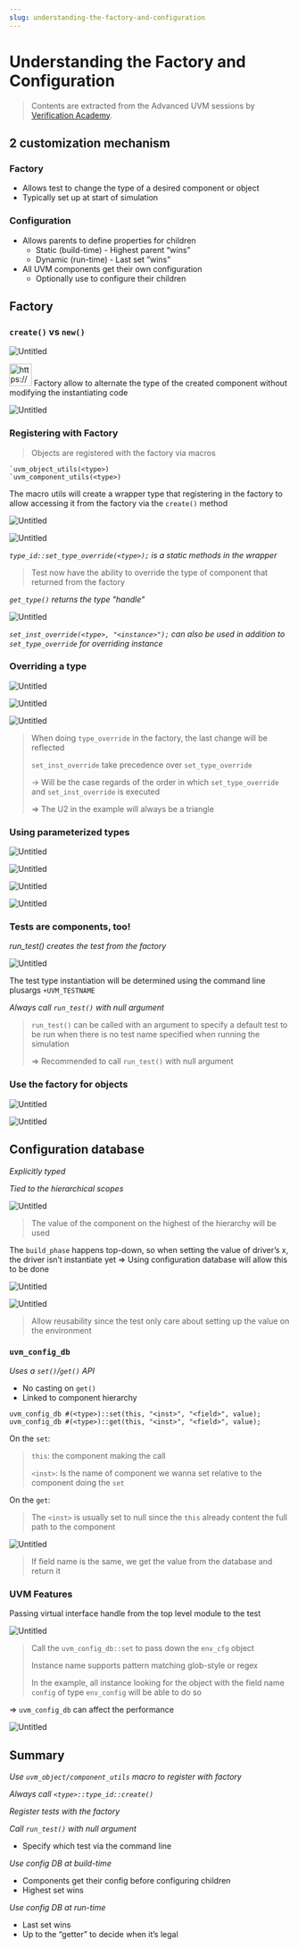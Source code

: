 ```yaml
---
slug: understanding-the-factory-and-configuration
---
```


# Understanding the Factory and Configuration

> Contents are extracted from the Advanced UVM sessions by [Verification Academy](https://verificationacademy.com/).

## 2 customization mechanism

### Factory

- Allows test to change the type of a desired component or object
- Typically set up at start of simulation

### Configuration

- Allows parents to define properties for children
    - Static (build-time) - Highest parent “wins”
    - Dynamic (run-time) - Last set ”wins”
- All UVM components get their own configuration
    - Optionally use to configure their children

## Factory

### `create()` vs `new()`

![Untitled](Understanding%20the%20Factory%20and%20Configuration%207addb239f3544199955d06914cacc652/Untitled.png)

<aside>
<img src="https://www.notion.so/icons/info-alternate_green.svg" alt="https://www.notion.so/icons/info-alternate_green.svg" width="40px" /> Factory allow to alternate the type of the created component without modifying the instantiating code

</aside>

![Untitled](Understanding%20the%20Factory%20and%20Configuration%207addb239f3544199955d06914cacc652/Untitled%201.png)

### Registering with Factory

> Objects are registered with the factory via macros
> 

```system-verilog
`uvm_object_utils(<type>)
`uvm_component_utils(<type>)
```

The macro utils will create a wrapper type that registering in the factory to allow accessing it from the factory via the `create()` method

![Untitled](Understanding%20the%20Factory%20and%20Configuration%207addb239f3544199955d06914cacc652/Untitled%202.png)

![Untitled](Understanding%20the%20Factory%20and%20Configuration%207addb239f3544199955d06914cacc652/Untitled%203.png)

*`type_id::set_type_override(<type>);` is a static methods in the wrapper*

> Test now have the ability to override the type of component that returned from the factory
> 

*`get_type()` returns the type "handle"*

![Untitled](Understanding%20the%20Factory%20and%20Configuration%207addb239f3544199955d06914cacc652/Untitled%204.png)

*`set_inst_override(<type>, "<instance>");` can also be used in addition to `set_type_override` for overriding instance*

### Overriding a type

![Untitled](Understanding%20the%20Factory%20and%20Configuration%207addb239f3544199955d06914cacc652/Untitled%205.png)

![Untitled](Understanding%20the%20Factory%20and%20Configuration%207addb239f3544199955d06914cacc652/Untitled%206.png)

![Untitled](Understanding%20the%20Factory%20and%20Configuration%207addb239f3544199955d06914cacc652/Untitled%207.png)

> When doing `type_override` in the factory, the last change will be reflected
> 
> 
> `set_inst_override` take precedence over `set_type_override` 
> 
> → Will be the case regards of the order in which `set_type_override` and `set_inst_override` is executed
> 
> ⇒ The U2 in the example will always be a triangle
> 

### Using parameterized types

![Untitled](Understanding%20the%20Factory%20and%20Configuration%207addb239f3544199955d06914cacc652/Untitled%208.png)

![Untitled](Understanding%20the%20Factory%20and%20Configuration%207addb239f3544199955d06914cacc652/Untitled%209.png)

![Untitled](Understanding%20the%20Factory%20and%20Configuration%207addb239f3544199955d06914cacc652/Untitled%2010.png)

![Untitled](Understanding%20the%20Factory%20and%20Configuration%207addb239f3544199955d06914cacc652/Untitled%2011.png)

### Tests are components, too!

*run_test() creates the test from the factory*

![Untitled](Understanding%20the%20Factory%20and%20Configuration%207addb239f3544199955d06914cacc652/Untitled%2012.png)

The test type instantiation will be determined using the command line plusargs `+UVM_TESTNAME`

*Always call `run_test()` with null argument*

> `run_test()` can be called with an argument to specify a default test to be run when there is no test name specified when running the simulation
> 
> 
> ⇒ Recommended to call `run_test()` with null argument
> 

### Use the factory for objects

![Untitled](Understanding%20the%20Factory%20and%20Configuration%207addb239f3544199955d06914cacc652/Untitled%2013.png)

![Untitled](Understanding%20the%20Factory%20and%20Configuration%207addb239f3544199955d06914cacc652/Untitled%2014.png)

## Configuration database

*Explicitly typed*

*Tied to the hierarchical scopes*

![Untitled](Understanding%20the%20Factory%20and%20Configuration%207addb239f3544199955d06914cacc652/Untitled%2015.png)

> The value of the component on the highest of the hierarchy will be used
> 

The `build_phase` happens top-down, so when setting the value of driver’s x, the driver isn’t instantiate yet ⇒ Using configuration database will allow this to be done

![Untitled](Understanding%20the%20Factory%20and%20Configuration%207addb239f3544199955d06914cacc652/Untitled%2016.png)

![Untitled](Understanding%20the%20Factory%20and%20Configuration%207addb239f3544199955d06914cacc652/Untitled%2017.png)

> Allow reusability since the test only care about setting up the value on the environment
> 

### `uvm_config_db`

*Uses a `set()`/`get()` API*

- No casting on `get()`
- Linked to component hierarchy

```system-verilog
uvm_config_db #(<type>)::set(this, "<inst>", "<field>", value);
uvm_config_db #(<type>)::get(this, "<inst>", "<field>", value);
```

On the `set`:

> `this`: the component making the call
> 
> 
> `<inst>`: Is the name of component we wanna set relative to the component doing the `set`
> 

On the `get`:

> The `<inst>` is usually set to null since the `this` already content the full path to the component
> 

![Untitled](Understanding%20the%20Factory%20and%20Configuration%207addb239f3544199955d06914cacc652/Untitled%2018.png)

> If field name is the same, we get the value from the database and return it
> 

### UVM Features

Passing virtual interface handle from the top level module to the test

![Untitled](Understanding%20the%20Factory%20and%20Configuration%207addb239f3544199955d06914cacc652/Untitled%2019.png)

> Call the `uvm_config_db::set` to pass down the `env_cfg` object
> 
> 
> Instance name supports pattern matching glob-style or regex
> 
> In the example, all instance looking for the object with the field name `config` of type `env_config` will be able to do so
> 

⇒ `uvm_config_db` can affect the performance

![Untitled](Understanding%20the%20Factory%20and%20Configuration%207addb239f3544199955d06914cacc652/Untitled%2020.png)

## Summary

*Use `uvm_object/component_utils` macro to register with factory*

*Always call `<type>::type_id::create()`*

*Register tests with the factory*

*Call `run_test()` with null argument*

- Specify which test via the command line

*Use config DB at build-time*

- Components get their config before configuring children
- Highest set wins

*Use config DB at run-time*

- Last set wins
- Up to the “getter” to decide when it’s legal